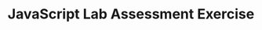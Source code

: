 ---
title:				"JavaScript Lab Assessment Exercise"
url: 			
name: 				"First Lab - Revision Part 1"
description: 		"The assessment includes two exercises. "
short-description: 	"Two exercise assessment"
resource-link:		"/assets/courses/50141/javascript-lab-assessment-exercise"
resource-hash:		"javascript-lab-assessment-exercise"
img-src-dir:		/img/50141/
---